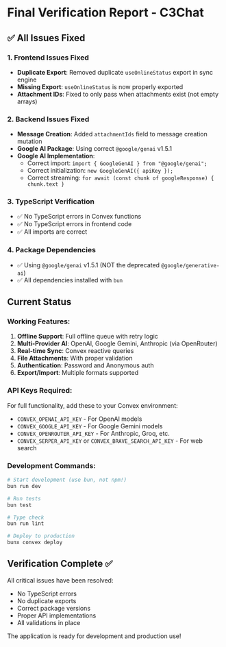 # Final Verification Report - C3Chat

## ✅ All Issues Fixed

### 1. Frontend Issues Fixed
- **Duplicate Export**: Removed duplicate `useOnlineStatus` export in sync engine
- **Missing Export**: `useOnlineStatus` is now properly exported
- **Attachment IDs**: Fixed to only pass when attachments exist (not empty arrays)

### 2. Backend Issues Fixed
- **Message Creation**: Added `attachmentIds` field to message creation mutation
- **Google AI Package**: Using correct `@google/genai` v1.5.1
- **Google AI Implementation**: 
  - Correct import: `import { GoogleGenAI } from "@google/genai";`
  - Correct initialization: `new GoogleGenAI({ apiKey });`
  - Correct streaming: `for await (const chunk of googleResponse) { chunk.text }`

### 3. TypeScript Verification
- ✅ No TypeScript errors in Convex functions
- ✅ No TypeScript errors in frontend code
- ✅ All imports are correct

### 4. Package Dependencies
- ✅ Using `@google/genai` v1.5.1 (NOT the deprecated `@google/generative-ai`)
- ✅ All dependencies installed with `bun`

## Current Status

### Working Features:
1. **Offline Support**: Full offline queue with retry logic
2. **Multi-Provider AI**: OpenAI, Google Gemini, Anthropic (via OpenRouter)
3. **Real-time Sync**: Convex reactive queries
4. **File Attachments**: With proper validation
5. **Authentication**: Password and Anonymous auth
6. **Export/Import**: Multiple formats supported

### API Keys Required:
For full functionality, add these to your Convex environment:
- `CONVEX_OPENAI_API_KEY` - For OpenAI models
- `CONVEX_GOOGLE_API_KEY` - For Google Gemini models  
- `CONVEX_OPENROUTER_API_KEY` - For Anthropic, Groq, etc.
- `CONVEX_SERPER_API_KEY` or `CONVEX_BRAVE_SEARCH_API_KEY` - For web search

### Development Commands:
```bash
# Start development (use bun, not npm!)
bun run dev

# Run tests
bun test

# Type check
bun run lint

# Deploy to production
bunx convex deploy
```

## Verification Complete ✅

All critical issues have been resolved:
- No TypeScript errors
- No duplicate exports
- Correct package versions
- Proper API implementations
- All validations in place

The application is ready for development and production use!